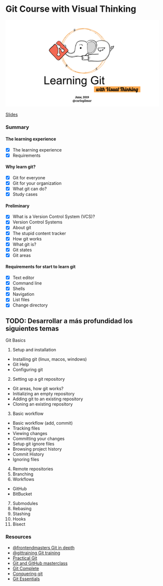 # Git Course with Visual Thinking

![](course.png)

[Slides](https://drive.google.com/drive/folders/1mOsxll7Kuyx7oQ-oxfMV0kgplu-Ge00X?usp=sharing) 

### Summary

#### The learning experience

- [x] The learning experience
- [x] Requirements

#### Why learn git?

- [x] Git for everyone
- [x] Git for your organization
- [x] What git can do?
- [x] Study cases

#### Preliminary

- [x] What is a Version Control System (VCS)?
- [x] Version Control Systems
- [x] About git
- [x] The stupid content tracker
- [x] How git works
- [x] What git is?
- [x] Git states
- [x] Git areas
 
#### Requirements for start to learn git 

- [x] Text editor
- [x] Command line
- [x] Shells
- [x] Navigation 
- [x] List files
- [x] Change directory

## TODO: Desarrollar a más profundidad los siguientes temas

Git Basics

1. Setup and installation
- Installing git (linux, macos, windows)
- Git Help
- Configuring git

2. Setting up a git repository
- Git areas, how git works?
- Initializing an empty repository
- Adding git to an existing repository
- Cloning an existing repository

3. Basic workflow
- Basic workflow (add, commit)
- Tracking files
- Viewing changes
- Committing your changes
- Setup git ignore files
- Browsing project history
- Commit History
- Ignoring files

4. Remote repositories
5. Branching 
6. Workflows
- GitHub
- BitBucket

7. Submodules
8. Rebasing
9. Stashing
10. Hooks
11. Bisect

### Resources

- [@frontendmasters Git in depth](https://frontendmasters.com/courses/git-in-depth/)
- [@gittraining Git training](http://git.training/courses/)
- [Practical Git](https://egghead.io/courses/practical-git-for-everyday-professional-use)
- [Git and GitHub masterclass](https://subscription.packtpub.com/video/networking_and_servers/9781789137293)
- [Git Complete](https://subscription.packtpub.com/video/application_development/9781787123618)
- [Conquering git](https://subscription.packtpub.com/video/application_development/9781788833042)
- [Git Essentials](https://subscription.packtpub.com/book/application_development/9781787120723)
